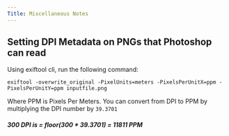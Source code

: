 ```yaml
---
Title: Miscellaneous Notes
---
```




## Setting DPI Metadata on PNGs that Photoshop can read
Using exiftool cli, run the following command:
```
exiftool -overwrite_original -PixelUnits=meters -PixelsPerUnitX=ppm -PixelsPerUnitY=ppm inputfile.png
```
Where PPM is Pixels Per Meters. You can convert from DPI to PPM by multiplying the DPI number by `39.3701`
##### 300 DPI is = floor(300 * 39.3701) = 11811 PPM

